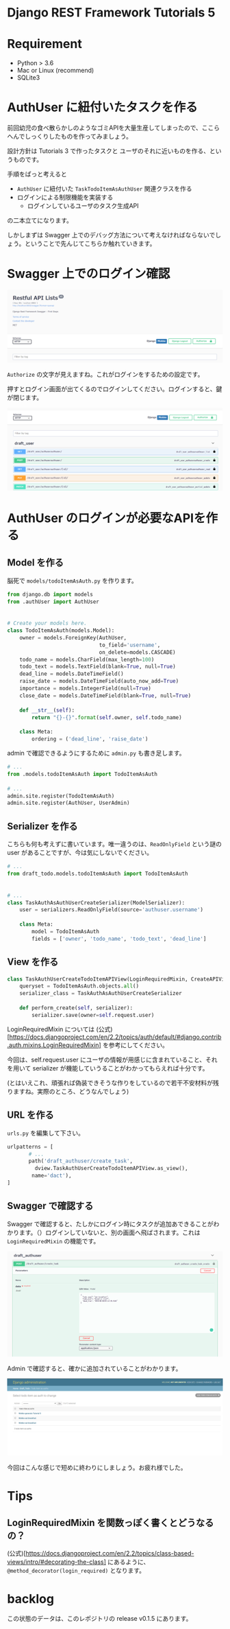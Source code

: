 # Django REST Framework Tutorials 5
# Requirement
- Python > 3.6
- Mac or Linux (recommend)
- SQLite3

# AuthUser に紐付いたタスクを作る
前回幼児の食べ散らかしのようなゴミAPIを大量生産してしまったので、ここらへんでしっくりしたものを作ってみましょう。

設計方針は Tutorials 3 で作ったタスクと ユーザのそれに近いものを作る、というものです。

手順をぱっと考えると

- `AuthUser` に紐付いた `TaskTodoItemAsAuthUser` 関連クラスを作る
- ログインによる制限機能を実装する
    - ログインしているユーザのタスク生成API

の二本立てになります。

しかしまずは Swagger 上でのデバッグ方法について考えなければならないでしょう。ということで先んじてこちらか触れていきます。

# Swagger 上でのログイン確認

![](./img/django-swagger-login.png)

`Authorize` の文字が見えますね。これがログインをするための設定です。

押すとログイン画面が出てくるのでログインしてください。ログインすると、鍵が閉じます。

![](./img/django-swagger-logined.png)

# AuthUser のログインが必要なAPIを作る
## Model を作る
脳死で `models/todoItemAsAuth.py` を作ります。

```python
from django.db import models
from .authUser import AuthUser


# Create your models here.
class TodoItemAsAuth(models.Model):
    owner = models.ForeignKey(AuthUser,
                              to_field='username',
                              on_delete=models.CASCADE)
    todo_name = models.CharField(max_length=100)
    todo_text = models.TextField(blank=True, null=True)
    dead_line = models.DateTimeField()
    raise_date = models.DateTimeField(auto_now_add=True)
    importance = models.IntegerField(null=True)
    close_date = models.DateTimeField(blank=True, null=True)

    def __str__(self):
        return "{}-{}".format(self.owner, self.todo_name)

    class Meta:
        ordering = ('dead_line', 'raise_date')
```

admin で確認できるようにするために `admin.py` も書き足します。

```python
# ...
from .models.todoItemAsAuth import TodoItemAsAuth

# ...
admin.site.register(TodoItemAsAuth)
admin.site.register(AuthUser, UserAdmin)
```
## Serializer を作る
こちらも何も考えずに書いています。唯一違うのは、`ReadOnlyField`  という謎の user があることですが、今は気にしないでください。

```python
# ...
from draft_todo.models.todoItemAsAuth import TodoItemAsAuth


# ...
class TaskAuthAsAuthUserCreateSerializer(ModelSerializer):
    user = serializers.ReadOnlyField(source='authuser.username')

    class Meta:
        model = TodoItemAsAuth
        fields = ['owner', 'todo_name', 'todo_text', 'dead_line']
```


## View を作る

```python
class TaskAuthUserCreateTodoItemAPIView(LoginRequiredMixin, CreateAPIView):
    queryset = TodoItemAsAuth.objects.all()
    serializer_class = TaskAuthAsAuthUserCreateSerializer

    def perform_create(self, serializer):
        serializer.save(owner=self.request.user)
```
LoginRequiredMixin については (公式)[https://docs.djangoproject.com/en/2.2/topics/auth/default/#django.contrib.auth.mixins.LoginRequiredMixin] を参考にしてください。

今回は、self.request.user にユーザの情報が用感じに含まれていること、それを用いて serializer が機能していうることがわかってもらえれば十分です。

(とはいえこれ、頑張れば偽装できそうな作りをしているので若干不安材料が残りますね。実際のところ、どうなんでしょう)

## URL を作る
`urls.py` を編集して下さい。

```python
urlpatterns = [
       # ...
       path('draft_authuser/create_task',
         dview.TaskAuthUserCreateTodoItemAPIView.as_view(),
        name='dact'),
]
```

## Swagger で確認する
Swagger で確認すると、たしかにログイン時にタスクが追加あできることがわかります。（）ログインしていないと、別の画面へ飛ばされます。これは `LoginRequiredMixin` の機能です。

![](./img/django-add-todo-authuser.png)

 Admin で確認すると、確かに追加されていることがわかります。

![](./img/django-add-todo-authuser-view.png)

今回はこんな感じで短めに終わりにしましょう。お疲れ様でした。
# Tips
## LoginRequiredMixin を関数っぽく書くとどうなるの？
(公式)[https://docs.djangoproject.com/en/2.2/topics/class-based-views/intro/#decorating-the-class] にあるように、`@method_decorator(login_required)` となります。


# backlog

この状態のデータは、このレポジトリの release v0.1.5 にあります。
